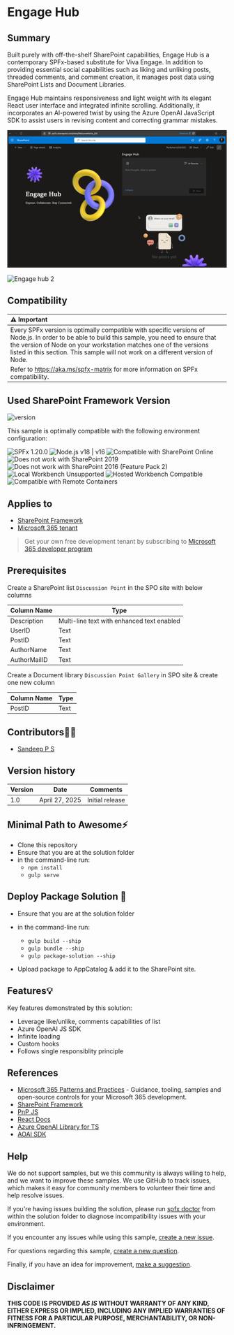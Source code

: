 # Engage Hub

## Summary

Built purely with off-the-shelf SharePoint capabilities, Engage Hub is a contemporary SPFx-based substitute for Viva Engage. In addition to providing essential social capabilities such as liking and unliking posts, threaded comments, and comment creation, it manages post data using SharePoint Lists and Document Libraries.

Engage Hub maintains responsiveness and light weight with its elegant React user interface and integrated infinite scrolling. Additionally, it incorporates an AI-powered twist by using the Azure OpenAI JavaScript SDK to assist users in revising content and correcting grammar mistakes.

![Engage hub 1](./assets/engage_hub1.png)

![Engage hub 2](./assets/engage_hub2.gif)

## Compatibility

| :warning: Important                                                                                                                                                                                                                                                                                   |
| :---------------------------------------------------------------------------------------------------------------------------------------------------------------------------------------------------------------------------------------------------------------------------------------------------- |
| Every SPFx version is optimally compatible with specific versions of Node.js. In order to be able to build this sample, you need to ensure that the version of Node on your workstation matches one of the versions listed in this section. This sample will not work on a different version of Node. |
| Refer to <https://aka.ms/spfx-matrix> for more information on SPFx compatibility.                                                                                                                                                                                                                     |

## Used SharePoint Framework Version

![version](https://img.shields.io/badge/version-1.20.0-green.svg)

This sample is optimally compatible with the following environment configuration:

![SPFx 1.20.0](https://img.shields.io/badge/SPFx-1.20.0-green.svg)
![Node.js v18 | v16](https://img.shields.io/badge/Node.js-v18%20%7C%20v16-green.svg)
![Compatible with SharePoint Online](https://img.shields.io/badge/SharePoint%20Online-Compatible-green.svg)
![Does not work with SharePoint 2019](https://img.shields.io/badge/SharePoint%20Server%202019-Incompatible-red.svg "SharePoint Server 2019 requires SPFx 1.4.1 or lower")
![Does not work with SharePoint 2016 (Feature Pack 2)](<https://img.shields.io/badge/SharePoint%20Server%202016%20(Feature%20Pack%202)-Incompatible-red.svg> "SharePoint Server 2016 Feature Pack 2 requires SPFx 1.1")
![Local Workbench Unsupported](https://img.shields.io/badge/Local%20Workbench-Unsupported-red.svg "Local workbench is no longer available as of SPFx 1.13 and above")
![Hosted Workbench Compatible](https://img.shields.io/badge/Hosted%20Workbench-Compatible-red.svg)
![Compatible with Remote Containers](https://img.shields.io/badge/Remote%20Containers-Compatible-red.svg)

## Applies to

- [SharePoint Framework](https://aka.ms/spfx)
- [Microsoft 365 tenant](https://docs.microsoft.com/en-us/sharepoint/dev/spfx/set-up-your-developer-tenant)

> Get your own free development tenant by subscribing to [Microsoft 365 developer program](http://aka.ms/o365devprogram)

## Prerequisites

Create a SharePoint  list `Discussion Point` in the SPO site with below columns

| Column Name | Type  |
| ----------- | ----- |
| Description       | Multi-line text with enhanced text enabled  |
| UserID | Text  |
| PostID | Text  |
| AuthorName   | Text |
| AuthorMailID   | Text |

Create a Document library `Discussion Point Gallery` in SPO site & create one new column

| Column Name | Type  |
| ----------- | ----- |
| PostID   | Text |

## Contributors🧑‍💻

- [Sandeep P S](https://github.com/Sandeep-FED)

## Version history

| Version | Date             | Comments                            |
| ------- | ---------------- | ----------------------------------- |
| 1.0     | April 27, 2025   | Initial release                     |

## Minimal Path to Awesome⚡

- Clone this repository
- Ensure that you are at the solution folder
- in the command-line run:
  - `npm install`
  - `gulp serve`

## Deploy Package Solution 🚀

- Ensure that you are at the solution folder
- in the command-line run:
  - `gulp build --ship`
  - `gulp bundle --ship`
  - `gulp package-solution --ship`

- Upload package to AppCatalog & add it to the SharePoint site.

## Features💡

Key features demonstrated by this solution:

- Leverage like/unlike, comments capabilities of list
- Azure OpenAI JS SDK
- Infinite loading
- Custom hooks
- Follows single responsiblity principle

## References

- [Microsoft 365 Patterns and Practices](https://aka.ms/m365pnp) - Guidance, tooling, samples and open-source controls for your Microsoft 365 development.
- [SharePoint Framework](https://docs.microsoft.com/sharepoint/dev/spfx/set-up-your-developer-tenant)
- [PnP JS](https://pnp.github.io/pnpjs/)
- [React Docs](https://react.dev/learn)
- [Azure OpenAI Library for TS](https://learn.microsoft.com/en-us/javascript/api/overview/azure/openai-readme?view=azure-node-latest)
- [AOAI SDK](https://github.com/Azure/azure-sdk-for-js/tree/main/sdk/openai/openai)

## Help

We do not support samples, but we this community is always willing to help, and we want to improve these samples. We use GitHub to track issues, which makes it easy for community members to volunteer their time and help resolve issues.

If you're having issues building the solution, please run [spfx doctor](https://pnp.github.io/cli-microsoft365/cmd/spfx/spfx-doctor/) from within the solution folder to diagnose incompatibility issues with your environment.

If you encounter any issues while using this sample, [create a new issue](https://github.com/pnp/sp-dev-fx-webparts/issues/new?assignees=&labels=Needs%3A+Triage+%3Amag%3A%2Ctype%3Abug-suspected%2Csample%3A%20react-engage-hub&template=bug-report.yml&sample=react-engage-hub&authors=@Sandeep-FED&title=react-engage-hub%20-%20).

For questions regarding this sample, [create a new question](https://github.com/pnp/sp-dev-fx-webparts/issues/new?assignees=&labels=Needs%3A+Triage+%3Amag%3A%2Ctype%3Aquestion%2Csample%3A%20react-engage-hub&template=question.yml&sample=react-engage-hub&authors=@Sandeep-FED&title=react-engage-hub%20-%20).

Finally, if you have an idea for improvement, [make a suggestion](https://github.com/pnp/sp-dev-fx-webparts/issues/new?assignees=&labels=Needs%3A+Triage+%3Amag%3A%2Ctype%3Aenhancement%2Csample%3A%20react-engage-hub&template=question.yml&sample=react-engage-hub&authors=@Sandeep-FED&title=react-engage-hub-widget%20-%20).

## Disclaimer

**THIS CODE IS PROVIDED _AS IS_ WITHOUT WARRANTY OF ANY KIND, EITHER EXPRESS OR IMPLIED, INCLUDING ANY IMPLIED WARRANTIES OF FITNESS FOR A PARTICULAR PURPOSE, MERCHANTABILITY, OR NON-INFRINGEMENT.**
